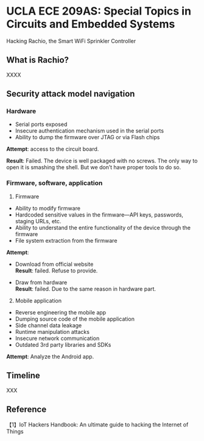 # UCLA ECE 209AS: Special Topics in Circuits and Embedded Systems
Hacking Rachio, the Smart WiFi Sprinkler Controller

## What is Rachio?
XXXX

## Security attack model navigation

### Hardware  
- Serial ports exposed  
- Insecure authentication mechanism used in the serial ports  
- Ability to dump the firmware over JTAG or via Flash chips  

**Attempt**: access to the circuit board.  

**Result**: Failed. The device is well packaged with no screws. The only way to open it is smashing the shell. But we don’t have proper tools to do so.  

### Firmware, software, application
1. Firmware
- Ability to modify firmware  
- Hardcoded sensitive values in the  firmware—API keys,
passwords, staging URLs, etc.  
- Ability to understand the entire functionality of the device
through the firmware  
- File system extraction from the firmware  

**Attempt**:  
- Download from official website  
**Result**: failed. Refuse to provide.

- Draw from hardware  
**Result**: failed. Due to the same reason in hardware part.  

2. Mobile application
- Reverse engineering the mobile app  
- Dumping source code of the mobile application  
- Side channel data leakage  
- Runtime manipulation attacks  
- Insecure network communication  
- Outdated 3rd party libraries and SDKs  

**Attempt**:
Analyze the Android app.

## Timeline
XXX
  
## Reference
【1】IoT Hackers Handbook: An ultimate guide to hacking the Internet of Things
